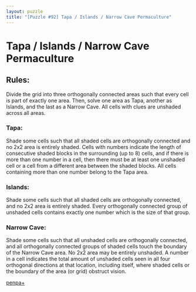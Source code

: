 ```yaml
---
layout: puzzle
title: "[Puzzle #92] Tapa / Islands / Narrow Cave Permaculture"
---
```


# Tapa / Islands / Narrow Cave Permaculture

## Rules:

Divide the grid into three orthogonally connected areas such that every cell is part of exactly one area. Then, solve one area as Tapa, another as Islands, and the last as a Narrow Cave. All cells with clues are unshaded across all areas.

### Tapa: 
Shade some cells such that all shaded cells are orthogonally connected and no 2x2 area is entirely shaded. Cells with numbers indicate the length of consecutive shaded blocks in the surrounding (up to 8) cells, and if there is more than one number in a cell, then there must be at least one unshaded cell or a cell from a different area between the shaded blocks. All cells containing more than one number belong to the Tapa area.

### Islands: 
Shade some cells such that all shaded cells are orthogonally connected, and no 2x2 area is entirely shaded. Every orthogonally connected group of unshaded cells contains exactly one number which is the size of that group.

### Narrow Cave: 
Shade some cells such that all unshaded cells are orthogonally connected, and all orthogonally connected groups of shaded cells touch the boundary of the Narrow Cave area. No 2x2 area may be entirely unshaded. A number in a cell indicates the total amount of unshaded cells seen in all four orthogonal directions at that location, including itself, where shaded cells or the boundary of the area (or grid) obstruct vision. 

[penpa+](https://tinyurl.com/2cqkpasr)

